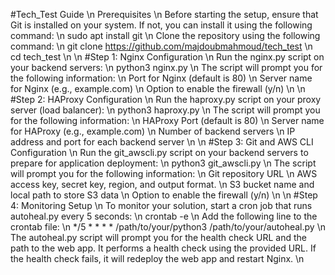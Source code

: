 #Tech_Test Guide \n
Prerequisites \n
Before starting the setup, ensure that Git is installed on your system. If not, you can install it using the following command: \n
sudo apt install git \n
Clone the repository using the following command: \n
git clone https://github.com/majdoubmahmoud/tech_test \n
cd tech_test \n
\n
#Step 1: Nginx Configuration \n
Run the nginx.py script on your backend servers: \n
python3 nginx.py \n
The script will prompt you for the following information: \n
Port for Nginx (default is 80) \n
Server name for Nginx (e.g., example.com) \n
Option to enable the firewall (y/n) \n
\n
#Step 2: HAProxy Configuration \n
Run the haproxy.py script on your proxy server (load balancer): \n
python3 haproxy.py \n
The script will prompt you for the following information: \n
HAProxy Port (default is 80) \n
Server name for HAProxy (e.g., example.com) \n
Number of backend servers \n
IP address and port for each backend server \n
\n
#Step 3: Git and AWS CLI Configuration \n
Run the git_awscli.py script on your backend servers to prepare for application deployment: \n
python3 git_awscli.py \n
The script will prompt you for the following information: \n
Git repository URL \n
AWS access key, secret key, region, and output format. \n
S3 bucket name and local path to store S3 data \n
Option to enable the firewall (y/n) \n
\n
#Step 4: Monitoring Setup \n
To monitor your solution, start a cron job that runs autoheal.py every 5 seconds: \n
crontab -e \n
Add the following line to the crontab file: \n
*/5 * * * * /path/to/your/python3 /path/to/your/autoheal.py \n
The autoheal.py script will prompt you for the health check URL and the path to the web app. It performs a health check using the provided URL. If the health check fails, it will redeploy the web app and restart Nginx. \n
